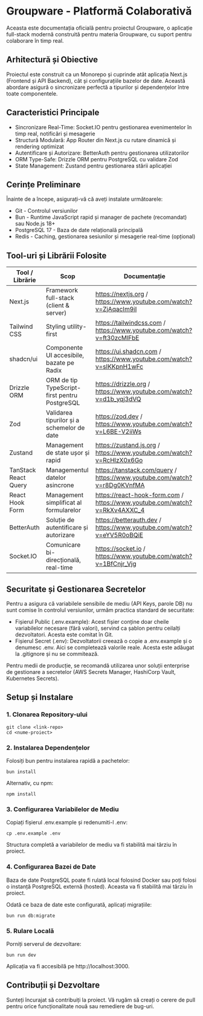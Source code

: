 # Groupware - Platformă Colaborativă

Aceasta este documentația oficială pentru proiectul Groupware, o aplicație full-stack modernă construită pentru materia Groupware, cu suport pentru colaborare în timp real.

## Arhitectură și Obiective

Proiectul este construit ca un Monorepo și cuprinde atât aplicația Next.js (Frontend și API Backend), cât și configurațiile bazelor de date. Această abordare asigură o sincronizare perfectă a tipurilor și dependențelor între toate componentele.

## Caracteristici Principale

- Sincronizare Real-Time: Socket.IO pentru gestionarea evenimentelor în timp real, notificări și mesagerie
- Structură Modulară: App Router din Next.js cu rutare dinamică și rendering optimizat
- Autentificare și Autorizare: BetterAuth pentru gestionarea utilizatorilor
- ORM Type-Safe: Drizzle ORM pentru PostgreSQL cu validare Zod
- State Management: Zustand pentru gestionarea stării aplicației

## Cerințe Preliminare

Înainte de a începe, asigurați-vă că aveți instalate următoarele:

- Git - Controlul versiunilor
- Bun - Runtime JavaScript rapid și manager de pachete (recomandat) sau Node.js 18+
- PostgreSQL 17 - Baza de date relațională principală
- Redis - Caching, gestionarea sesiunilor și mesagerie real-time (opțional)

## Tool-uri și Librării Folosite

| Tool / Librărie      | Scop                                          | Documentație                                                              |
| -------------------- | --------------------------------------------- | ------------------------------------------------------------------------- |
| Next.js              | Framework full-stack (client & server)        | https://nextjs.org / https://www.youtube.com/watch?v=ZjAqacIm9iI          |
| Tailwind CSS         | Styling utility-first                         | https://tailwindcss.com / https://www.youtube.com/watch?v=ft30zcMlFbE     |
| shadcn/ui            | Componente UI accesibile, bazate pe Radix     | https://ui.shadcn.com / https://www.youtube.com/watch?v=sIKKpnH1wFc       |
| Drizzle ORM          | ORM de tip TypeScript-first pentru PostgreSQL | https://drizzle.org / https://www.youtube.com/watch?v=d1b_yqj3dVQ         |
| Zod                  | Validarea tipurilor și a schemelor de date    | https://zod.dev / https://www.youtube.com/watch?v=L6BE-V2iiWs             |
| Zustand              | Management de state ușor și rapid             | https://zustand.js.org / https://www.youtube.com/watch?v=RcHlzX0x6Go      |
| TanStack React Query | Managementul datelor asincrone                | https://tanstack.com/query / https://www.youtube.com/watch?v=r8Dg0KVnfMA  |
| React Hook Form      | Management simplificat al formularelor        | https://react-hook-form.com / https://www.youtube.com/watch?v=RkXv4AXXC_4 |
| BetterAuth           | Soluție de autentificare și autorizare        | https://betterauth.dev / https://www.youtube.com/watch?v=eYV5R0oBQiE      |
| Socket.IO            | Comunicare bi-direcțională, real-time         | https://socket.io / https://www.youtube.com/watch?v=1BfCnjr_Vjg           |

## Securitate și Gestionarea Secretelor

Pentru a asigura că variabilele sensibile de mediu (API Keys, parole DB) nu sunt comise în controlul versiunilor, urmăm practica standard de securitate:

- Fișierul Public (.env.example): Acest fișier conține doar cheile variabilelor necesare (fără valori), servind ca șablon pentru ceilalți dezvoltatori. Acesta este comitat în Git.
- Fișierul Secret (.env): Dezvoltatorii creează o copie a .env.example și o denumesc .env. Aici se completează valorile reale. Acesta este adăugat la .gitignore și nu se commitează.

Pentru medii de producție, se recomandă utilizarea unor soluții enterprise de gestionare a secretelor (AWS Secrets Manager, HashiCorp Vault, Kubernetes Secrets).

## Setup și Instalare

### 1. Clonarea Repository-ului

```
git clone <link-repo>
cd <nume-proiect>
```

### 2. Instalarea Dependențelor

Folosiți bun pentru instalarea rapidă a pachetelor:

```
bun install
```

Alternativ, cu npm:

```
npm install
```

### 3. Configurarea Variabilelor de Mediu

Copiați fișierul .env.example și redenumiti-l .env:

```
cp .env.example .env
```

Structura completă a variabilelor de mediu va fi stabilită mai târziu în proiect.

### 4. Configurarea Bazei de Date

Baza de date PostgreSQL poate fi rulată local folosind Docker sau poți folosi o instanță PostgreSQL externă (hosted). Aceasta va fi stabilită mai târziu în proiect.

Odată ce baza de date este configurată, aplicați migrațiile:

```
bun run db:migrate
```

### 5. Rulare Locală

Porniți serverul de dezvoltare:

```
bun run dev
```

Aplicația va fi accesibilă pe http://localhost:3000.

## Contribuții și Dezvoltare

Sunteți încurajat să contribuiți la proiect. Vă rugăm să creați o cerere de pull pentru orice funcționalitate nouă sau remediere de bug-uri.
